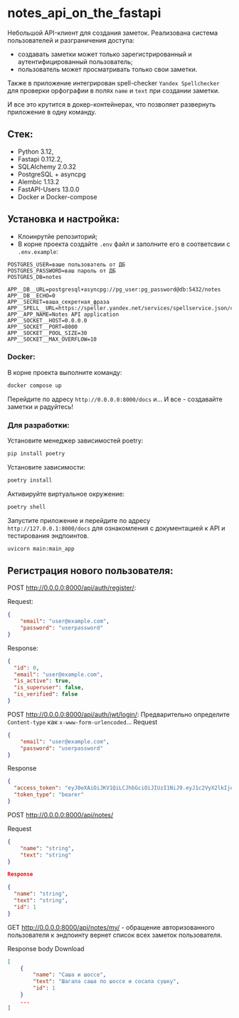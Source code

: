 # notes_api_on_the_fastapi
Небольшой API-клиент для создания заметок. Реализована система пользователей и разграничения доступа:
* создавать заметки может только зарегистрированный и аутентифицированный пользователь;
* пользователь может просматривать только свои заметки.

Также в приложение интегрирован spell-checker `Yandex Spellchecker` для проверки орфографии в полях `name` и `text` при создании заметки.

И все это крутится в докер-контейнерах, что позволяет развернуть приложение в одну команду.

## Стек:
* Python 3.12,
* Fastapi 0.112.2,
* SQLAlchemy 2.0.32
* PostgreSQL + asyncpg
* Alembic 1.13.2
* FastAPI-Users 13.0.0
* Docker и Docker-compose

## Установка и настройка:
* Клоинрутйе репозиторий;
* В корне проекта создайте `.env` файл и заполните его в соответсвии с `.env.example`:
```
POSTGRES_USER=ваше пользователь от ДБ
POSTGRES_PASSWORD=ваш пароль от ДБ
POSTGRES_DB=notes

APP__DB__URL=postgresql+asyncpg://pg_user:pg_password@db:5432/notes
APP__DB__ECHO=0
APP__SECRET=ваша_секретная_фраза
APP__SPELL__URL=https://speller.yandex.net/services/spellservice.json/checkText
APP__APP_NAME=Notes API application
APP__SOCKET__HOST=0.0.0.0
APP__SOCKET__PORT=8000
APP__SOCKET__POOL_SIZE=30
APP__SOCKET__MAX_OVERFLOW=10
```
### Docker:
В корне проекта выполните команду:

```sh
docker compose up
```

Перейдите по адресу `http://0.0.0.0:8000/docs` и... И все - создавайте заметки и радуйтесь!

### Для разработки:
Установите менеджер зависимостей poetry:
```sh
pip install poetry
```
Установите зависимости:
```sh
poetry install
```
Активируйте виртуальное окружение:
```sh
poetry shell
```
Запустите приложение и перейдите по адресу `http://127.0.0.1:8000/docs` для ознакомления с документацией к API и тестирования эндпоинтов.
```sh
uvicorn main:main_app
```

## Регистрация нового пользователя:
POST
http://0.0.0.0:8000/api/auth/register/:

Request:
```json
{
    "email": "user@example.com",
    "password": "userpassword"
}
```

Response:
```json
{
  "id": 0,
  "email": "user@example.com",
  "is_active": true,
  "is_superuser": false,
  "is_verified": false
}
```
POST
http://0.0.0.0:8000/api/auth/jwt/login/:
Предварительно определите `Content-type` как `x-www-form-urlencoded`...
Request
```json
{
    "email": "user@example.com",
    "password": "userpassword"
}
```
Response
```json
{
  "access_token": "eyJ0eXAiOiJKV1QiLCJhbGciOiJIUzI1NiJ9.eyJ1c2VyX2lkIjoiOTIyMWZmYzktNjQwZi00MzcyLTg2ZDMtY2U2NDJjYmE1NjAzIiwiYXVkIjoiZmFzdGFwaS11c2VyczphdXRoIiwiZXhwIjoxNTcxNTA0MTkzfQ.M10bjOe45I5Ncu_uXvOmVV8QxnL-nZfcH96U90JaocI",
  "token_type": "bearer"
}
```
POST
http://0.0.0.0:8000/api/notes/

Request
```json
{
    "name": "string",
    "text": "string"
}

Response

{
  "name": "string",
  "text": "string",
  "id": 1
}
```

GET
http://0.0.0.0:8000/api/notes/my/ - обращение авторизованного пользователя к эндпоинту вернет список всех заметок пользователя.

Response body
Download
```json
[
    {
        "name": "Саша и шоссе",
        "text": "Шагала саша по шоссе и сосала сушку",
        "id": 1
    }
    ...
]
```